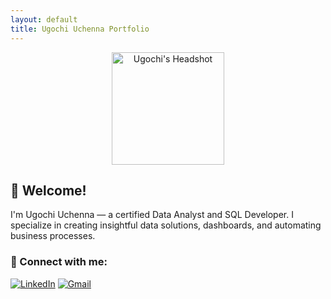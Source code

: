```yaml
---
layout: default
title: Ugochi Uchenna Portfolio
---
```


<p align="center">
  <img src="/doc/assets/picture.png" alt="Ugochi's Headshot" width="180">
</p>

## 👋 Welcome!

I'm Ugochi Uchenna — a certified Data Analyst and SQL Developer. I specialize in creating insightful data solutions, dashboards, and automating business processes.

### 🔗 Connect with me:
[![LinkedIn](https://img.shields.io/badge/LinkedIn-blue?logo=linkedin&logoColor=white)](https://www.linkedin.com/in/ugochi-ugoala-dc/)
[![Gmail](https://img.shields.io/badge/Email-D14836?logo=gmail&logoColor=white)](mailto:ugochifavour123@gmail.com)

